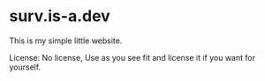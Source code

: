 # surv.is-a.dev

This is my simple little website.

License: No license, Use as you see fit and license it if you want for yourself.
